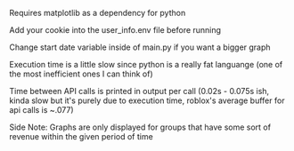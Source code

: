 Requires matplotlib as a dependency for python

Add your cookie into the user_info.env file before running

Change start date variable inside of main.py if you want a bigger graph

Execution time is a little slow since python is a really fat languange (one of the most inefficient ones I can think of)

Time between API calls is printed in output per call (0.02s - 0.075s ish, kinda slow but it's purely due to execution time, roblox's average buffer for api calls is ~.077)

Side Note:
  Graphs are only displayed for groups that have some sort of revenue within the given period of time
